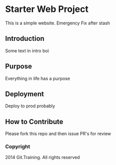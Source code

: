 # Starter Web Project

This is a simple website. Emergency  Fix after stash

## Introduction

Some text in intro boi

## Purpose

Everything in life has a purpose 

## Deployment

Deploy to prod probably

## How to Contribute

Please fork this repo and then issue PR's for review

### Copyright 

2014 Git.Training. All rights reserved
